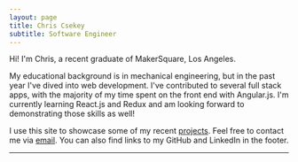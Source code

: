 ```yaml
---
layout: page
title: Chris Csekey
subtitle: Software Engineer
---
```


Hi! I'm Chris, a recent graduate of MakerSquare, Los Angeles.

My educational background is in mechanical engineering, but in the past year I've dived into web development.  I've contributed to several full stack apps, with the majority of my time spent on the front end with Angular.js.  I'm currently learning React.js and Redux and am looking forward to demonstrating those skills as well!

I use this site to showcase some of my recent [projects](cse25.github.io/projects).  Feel free to contact me via [email](mailto:chrisjc25@gmail.com).  You can also find links to my GitHub and LinkedIn in the footer.

---
